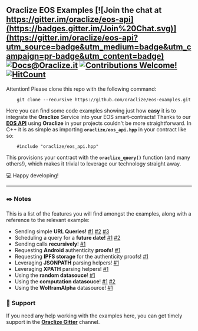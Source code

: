 ## __Oraclize EOS Examples__ [![Join the chat at https://gitter.im/oraclize/eos-api](https://badges.gitter.im/Join%20Chat.svg)](https://gitter.im/oraclize/eos-api?utm_source=badge&utm_medium=badge&utm_campaign=pr-badge&utm_content=badge) [![Docs@Oraclize.it](https://camo.githubusercontent.com/5e89710c6ae9ce0da822eec138ee1a2f08b34453/68747470733a2f2f696d672e736869656c64732e696f2f62616467652f646f63732d536c6174652d627269676874677265656e2e737667)](http://docs.oraclize.it) [![Contributions Welcome!](https://img.shields.io/badge/contributions-welcome-brightgreen.svg?style=flat)](https://github.com/oraclize/eos-examples/issues) [![HitCount](http://hits.dwyl.io/oraclize/eos-examples.svg)](http://hits.dwyl.io/oraclize/eos-examples)

Attention! Please clone this repo with the following command:

```
    git clone --recursive https://github.com/oraclize/eos-examples.git
```

Here you can find some code examples showing just how __easy__ it is to integrate the __Oraclize__ Service into your EOS smart-contracts! Thanks to our [__EOS API__](https://github.com/oraclize/eos-api) using __Oraclize__ in your projects couldn't be more straightforward.
In C++ it is as simple as importing __`oraclize/eos_api.hpp`__ in your contract like so:

```
    #include "oraclize/eos_api.hpp"
```

This provisions your contract with the __`oraclize_query()`__ function (and many others!), which makes it trivial to leverage our technology straight away.

:computer: Happy developing!

***

### :black_nib: __Notes__

This is a list of the features you will find amongst the examples, along with a reference to the relevant example:

* Sending simple __URL Queries!__ [#1](./eos-usd-price/eosusdprice.cpp) [#2](./check-queryid/checkqueryid.cpp) [#3](./diesel-price/dieselprice.cpp)
* Scheduling a query for a __future date!__ [#1](./wolfram-alpha/wolframrand.cpp) [#2](./diesel-price/dieselprice.cpp)
* Sending calls __recursively__! [#1](./wolfram-alpha/wolframrand.cpp)
* Requesting __Android__ authenticity __proofs!__ [#1](./eos-usd-price/eosusdprice.cpp)
* Requesting __IPFS storage__ for the authenticity proofs! [#1](./eos-usd-price/eosusdprice.cpp)
* Leveraging __JSONPATH__ parsing helpers! [#1](./eos-usd-price/eosusdprice.cpp)
* Leveraging __XPATH__ parsing helpers! [#1](./diesel-price/dieselprice.cpp)
* Using the __random datasouce__! [#1](./random-datasource/randomsample.cpp)
* Using the __computation datasouce__! [#1](./bitcoin-computation/bitcoincomp.cpp) [#2](./url-requests-computation/urlrequests.cpp)
* Using the __WolframAlpha__ datasource! [#1](./wolfram-alpha/wolframrand.cpp)

### :loudspeaker: __Support__

If you need any help working with the examples here, you can get timely support in the [__Oraclize Gitter__](https://gitter.im/oraclize) channel.
